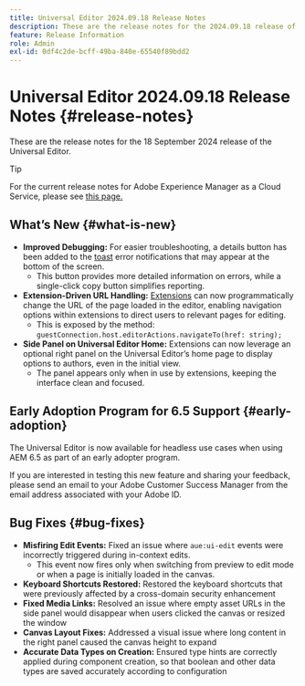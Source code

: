 ```yaml
---
title: Universal Editor 2024.09.18 Release Notes
description: These are the release notes for the 2024.09.18 release of the Universal Editor.
feature: Release Information
role: Admin
exl-id: 0df4c2de-bcff-49ba-840e-65540f89bdd2
---
```

# Universal Editor 2024.09.18 Release Notes {#release-notes}

These are the release notes for the 18 September 2024 release of the Universal Editor.

>[!TIP]
>
>For the current release notes for Adobe Experience Manager as a Cloud Service, please see [this page.](/help/release-notes/release-notes-cloud/release-notes-current.md)

## What’s New {#what-is-new}

* **Improved Debugging:** For easier troubleshooting, a details button has been added to the [toast](https://spectrum.adobe.com/page/toast/) error notifications that may appear at the bottom of the screen.
  * This button provides more detailed information on errors, while a single-click copy button simplifies reporting.
* **Extension-Driven URL Handling:** [Extensions](/help/implementing/universal-editor/customizing.md#extending) can now programmatically change the URL of the page loaded in the editor, enabling navigation options within extensions to direct users to relevant pages for editing.
  * This is exposed by the method: `guestConnection.host.editorActions.navigateTo(href: string);`
* **Side Panel on Universal Editor Home:** Extensions can now leverage an optional right panel on the Universal Editor’s home page to display options to authors, even in the initial view. 
  * The panel appears only when in use by extensions, keeping the interface clean and focused.

## Early Adoption Program for 6.5 Support {#early-adoption}

The Universal Editor is now available for headless use cases when using AEM 6.5 as part of an early adopter program.

If you are interested in testing this new feature and sharing your feedback, please send an email to your Adobe Customer Success Manager from the email address associated with your Adobe ID. 

## Bug Fixes {#bug-fixes}

* **Misfiring Edit Events:** Fixed an issue where `aue:ui-edit` events were incorrectly triggered during in-context edits.
  * This event now fires only when switching from preview to edit mode or when a page is initially loaded in the canvas.
* **Keyboard Shortcuts Restored:** Restored the keyboard shortcuts that were previously affected by a cross-domain security enhancement
* **Fixed Media Links:** Resolved an issue where empty asset URLs in the side panel would disappear when users clicked the canvas or resized the window
* **Canvas Layout Fixes:** Addressed a visual issue where long content in the right panel caused the canvas height to expand
* **Accurate Data Types on Creation:** Ensured type hints are correctly applied during component creation, so that boolean and other data types are saved accurately according to configuration
